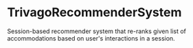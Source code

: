 # TrivagoRecommenderSystem
Session-based recommender system that re-ranks given list of accommodations based on user's interactions in a session.
